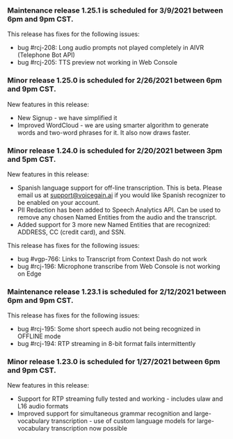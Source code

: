 ### Maintenance release 1.25.1 is scheduled for 3/9/2021 between 6pm and 9pm CST.

This release has fixes for the following issues:
* bug #rcj-208: Long audio prompts not played completely in AIVR (Telephone Bot API)
* bug #rcj-205: TTS preview not working in Web Console

### Minor release 1.25.0 is scheduled for 2/26/2021 between 6pm and 9pm CST.

New features in this release:
* New Signup - we have simplified it
* Improved WordCloud - we are using smarter algorithm to generate words and two-word phrases for it. It also now draws faster. 

### Minor release 1.24.0 is scheduled for 2/20/2021 between 3pm and 5pm CST.

New features in this release:
* Spanish language support for off-line transcription. This is beta. Please email us at support@voicegain.ai if you would like Spanish recognizer to be enabled on your account.
* PII Redaction has been added to Speech Analytics API. Can be used to remove any chosen Named Entities from the audio and the transcript.
* Added support for 3 more new Named Entities that are recognized: ADDRESS, CC (credit card), and SSN. 

This release has fixes for the following issues:
* bug #vgp-766: Links to Transcript from Context Dash do not work
* bug #rcj-196: Microphone transcribe from Web Console is not working on Edge

### Maintenance release 1.23.1 is scheduled for 2/12/2021 between 6pm and 9pm CST.

This release has fixes for the following issues:
* bug #rcj-195: Some short speech audio not being recognized in OFFLINE mode
* bug #rcj-194: RTP streaming in 8-bit format fails intermittently

### Minor release 1.23.0 is scheduled for 1/27/2021 between 6pm and 9pm CST.

New features in this release:
* Support for RTP streaming fully tested and working - includes ulaw and L16 audio formats
* Improved support for simultaneous grammar recognition and large-vocabulary transcription - use of custom language models for large-vocabulary transcription now possible



























 





